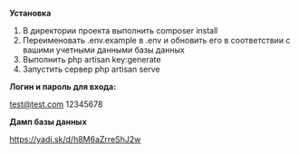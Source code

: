 **Установка**

1. В директории проекта выполнить composer install
2. Переименовать .env.example в .env и обновить его в соответствии с вашими учетными данными базы данных
3. Выполнить php artisan key:generate
4. Запустить сервер php artisan serve

**Логин и пароль для входа:**

test@test.com
12345678

**Дамп базы данных**

https://yadi.sk/d/h8M6aZrreShJ2w
